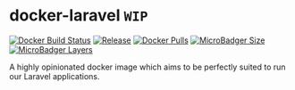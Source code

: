 # docker-laravel `WIP`

[![Docker Build Status](https://img.shields.io/docker/cloud/build/sourceboat/laravel.svg?style=flat-square)](https://hub.docker.com/r/sourceboat/laravel/builds/)
[![Release](https://img.shields.io/github/release/sourceboat/docker-laravel.svg?style=flat-square)](https://github.com/sourceboat/docker-laravel/releases)
[![Docker Pulls](https://img.shields.io/docker/pulls/sourceboat/laravel.svg?style=flat-square)](https://hub.docker.com/r/sourceboat/laravel/)
[![MicroBadger Size](https://img.shields.io/microbadger/image-size/sourceboat/laravel.svg?style=flat-square)](https://microbadger.com/images/sourceboat/laravel)
[![MicroBadger Layers](https://img.shields.io/microbadger/layers/sourceboat/laravel.svg?style=flat-square)](https://microbadger.com/images/sourceboat/laravel)


A highly opinionated docker image which aims to be perfectly suited to run our Laravel applications.
